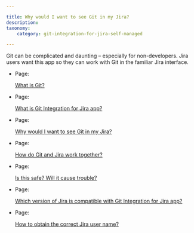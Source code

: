 ```yaml
---

title: Why would I want to see Git in my Jira?
description:
taxonomy:
    category: git-integration-for-jira-self-managed

---
```

Git can be complicated and daunting – especially for non-developers. Jira users want this app so they can work with Git in the familiar Jira interface.

*   Page:

    [What is Git?](/wiki/spaces/GIJDC/pages/2047901870)

*   Page:

    [What is Git Integration for Jira app?](/wiki/spaces/GIJDC/pages/2047901879)

*   Page:

    [Why would I want to see Git in my Jira?](/wiki/spaces/GIJDC/pages/2047901897)

*   Page:

    [How do Git and Jira work together?](/wiki/spaces/GIJDC/pages/2047770846)

*   Page:

    [Is this safe? Will it cause trouble?](/wiki/spaces/GIJDC/pages/2047803649)

*   Page:

    [Which version of Jira is compatible with Git Integration for Jira app?](/wiki/spaces/GIJDC/pages/2047803656)

*   Page:

    [How to obtain the correct Jira user name?](/wiki/spaces/GIJDC/pages/2047901940)